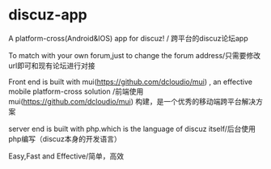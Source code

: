 # discuz-app
A platform-cross(Android&amp;IOS) app for discuz! / 跨平台的discuz论坛app

To match with your own forum,just to change the forum address/只需要修改url即可和现有论坛进行对接

Front end is built with mui(https://github.com/dcloudio/mui) , an effective mobile platform-cross solution
/前端使用mui(https://github.com/dcloudio/mui) 构建，是一个优秀的移动端跨平台解决方案

server end is built with php.which is the language of discuz itself/后台使用php编写（discuz本身的开发语言）

Easy,Fast and Effective/简单，高效

